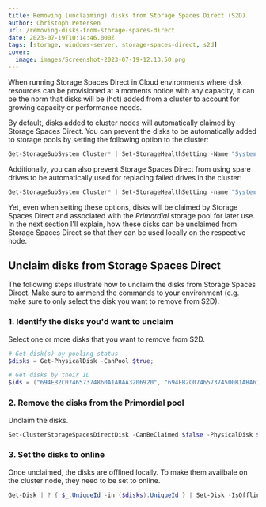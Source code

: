```yaml
---
title: Removing (unclaiming) disks from Storage Spaces Direct (S2D)
author: Christoph Petersen
url: /removing-disks-from-storage-spaces-direct
date: 2023-07-19T10:14:46.000Z
tags: [storage, windows-server, storage-spaces-direct, s2d]
cover: 
  image: images/Screenshot-2023-07-19-12.13.50.png
---
```


When running Storage Spaces Direct in Cloud environments where disk resources can be provisioned at a moments notice with any capacity, it can be the norm that disks will be (hot) added from a cluster to account for growing capacity or performance needs.

By default,  disks added to cluster nodes will automatically claimed by Storage Spaces Direct. You can prevent the disks to be automatically added to storage pools by setting the following option to the cluster:

```powershell
Get-StorageSubSystem Cluster* | Set-StorageHealthSetting -Name "System.Storage.PhysicalDisk.AutoPool.Enabled" -Value False;
```

Additionally, you can also prevent Storage Spaces Direct from using spare drives to be automatically used for replacing failed drives in the cluster:

```powershell
Get-StorageSubSystem Cluster* | Set-StorageHealthSetting -name "System.Storage.PhysicalDisk.AutoReplace.Enabled" -value False;
```

Yet, even when setting these options, disks will be claimed by Storage Spaces Direct and associated with the *Primordial* storage pool for later use. In the next section I'll explain, how these disks can be unclaimed from Storage Spaces Direct so that they can be used locally on the respective node. 

## Unclaim disks from Storage Spaces Direct

The following steps illustrate how to unclaim the disks from Storage Spaces Direct. Make sure to ammend the commands to your environment (e.g. make sure to only select the disk you want to remove from S2D).

### 1. Identify the disks you'd want to unclaim

Select one or more disks that you want to remove from S2D.

```powershell
# Get disk(s) by pooling status
$disks = Get-PhysicalDisk -CanPool $true;

# Get disks by their ID
$ids = ("694EB2C074657374860A1ABAA3206920", "694EB2C074657374500B1ABA619B184D");
```

### 2. Remove the disks from the Primordial pool

Unclaim the disks.

```powershell
Set-ClusterStorageSpacesDirectDisk -CanBeClaimed $false -PhysicalDisk $disks;
```

### 3. Set the disks to online

Once unclaimed, the disks are offlined locally. To make them availbale on the cluster node, they need to be set to online.

```powershell
Get-Disk | ? { $_.UniqueId -in ($disks).UniqueId } | Set-Disk -IsOffline $false;
```
